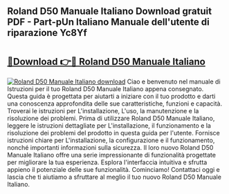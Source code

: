 ## Roland D50 Manuale Italiano Download gratuit PDF - Part-pUn Italiano Manuale dell'utente di riparazione Yc8Yf

# <h2><a href="http://dfbh1mh.blite.top/?on=Roland+D50+Manuale+Italiano">🔗Download 👉🔴 Roland D50 Manuale Italiano</a></h2>

[![Roland D50 Manuale Italiano download](https://i.imgur.com/lujVjoI.png)](http://dfbh1mh.blite.top/?on=Roland+D50+Manuale+Italiano)
Ciao e benvenuto nel manuale di Istruzioni per il tuo Roland D50 Manuale Italiano appena consegnato. Questa guida è progettata per aiutarti a iniziare con il tuo prodotto e darti una conoscenza approfondita delle sue caratteristiche, funzioni e capacità. Troverai le istruzioni per L'installazione, L'uso, la manutenzione e la risoluzione dei problemi. Prima di utilizzare Roland D50 Manuale Italiano, leggere le istruzioni dettagliate per L'installazione, il funzionamento e la risoluzione dei problemi del prodotto in questa guida per l'utente. Fornisce istruzioni chiare per L'installazione, la configurazione e il funzionamento, nonché importanti informazioni sulla sicurezza. Il loro nuovo Roland D50 Manuale Italiano offre una serie impressionante di funzionalità progettate per migliorare la tua esperienza. Esplora l'interfaccia intuitiva e sfrutta appieno il potenziale delle sue funzionalità. Cominciamo! Contattaci oggi e lascia che ti aiutiamo a sfruttare al meglio il tuo nuovo Roland D50 Manuale Italiano.
